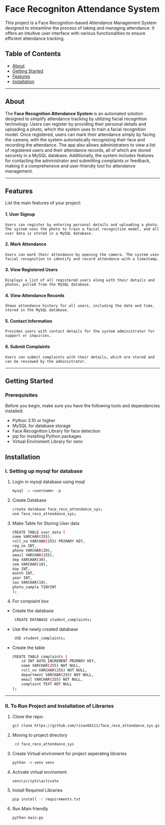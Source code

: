 
# Face Recogniton Attendance System

This project is a Face Recognition-based Attendance Management System designed to streamline the process of taking and managing attendance. It offers an intuitive user interface with various functionalities to ensure efficient attendance tracking.

## Table of Contents
- [About](#about)
- [Getting Started](#getting-started)
- [Features](#features)
- [Installation](#installation)
---

## About

The **Face Recognition Attendance System** is an automated solution designed to simplify attendance tracking by utilizing facial recognition technology. Users can register by providing their personal details and uploading a photo, which the system uses to train a facial recognition model. Once registered, users can mark their attendance simply by facing the camera, with the system automatically recognizing their face and recording the attendance. The app also allows administrators to view a list of registered users and their attendance records, all of which are stored securely in a MySQL database. Additionally, the system includes features for contacting the administrator and submitting complaints or feedback, making it a comprehensive and user-friendly tool for attendance management.

---

## Features

List the main features of your project:
#### 1. User Signup

    Users can register by entering personal details and uploading a photo. The system uses the photo to train a facial recognition model, and all user data is stored in a MySQL database.

#### 2. Mark Attendance

    Users can mark their attendance by opening the camera. The system uses facial recognition to identify and record attendance with a timestamp.

#### 3. View Registered Users

    Displays a list of all registered users along with their details and photos, pulled from the MySQL database.

#### 4. View Attendance Records

    Shows attendance history for all users, including the date and time, stored in the MySQL database.

#### 5. Contact Information

    Provides users with contact details for the system administrator for support or inquiries.

#### 6. Submit Complaints

    Users can submit complaints with their details, which are stored and can be reviewed by the administrator.

---

## Getting Started

### Prerequisites
Before you begin, make sure you have the following tools and dependencies installed:
- Python 3.10 or higher
- MySQL for database storage
- Face Recognition Library for face detection
- pip for installing Python packages
- Virtual Enviroment Library for venv

## Installation

### I. Setting up mysql for database

1. Login in mysql database using msql 
   ```bash
   mysql -u <username> -p

2. Create Database
    ```bash
    create database face_reco_attendance_sys;
    use face_reco_attendance_sys;

3. Make Table for Storing User data
    ```bash
    CREATE TABLE user_data (
    name VARCHAR(255),
    roll_no VARCHAR(255) PRIMARY KEY,
    reg_no INT,
    phone VARCHAR(20),
    email VARCHAR(255),
    dep VARCHAR(30),
    sem VARCHAR(10),
    day INT,
    month INT,
    year INT,
    sex VARCHAR(10),
    photo_sample TINYINT
    );
    
4. For complaint box
-   Create the database

    ```bash
     CREATE DATABASE student_complaints;

- Use the newly created database

    ```bash
     USE student_complaints;

- Create the table

    ```bash
    CREATE TABLE complaints (
        id INT AUTO_INCREMENT PRIMARY KEY, 
        name VARCHAR(255) NOT NULL, 
        roll_no VARCHAR(255) NOT NULL, 
        department VARCHAR(255) NOT NULL,
        email VARCHAR(255) NOT NULL,
        complaint TEXT NOT NULL 
    );


---
###  II. To Run Project and Installation of Libraries

1. Clone the repo:
   ```bash
   git clone https://github.com/risav68111/face_reco_attendance_sys.git

2. Moving to project directory
   ```bash
    cd face_reco_attendance_sys

3. Create Virtual enviroment for project seperating libraries
   ```bash
   python -m venv venv

4. Activate virtual enviroment
   ```bash
   venv\scripts\activate

5. Install Required Libraries
   ```bash 
   pip install -r requirements.txt 
   
6. Run Main friendly
   ```bash
   python main.py 
